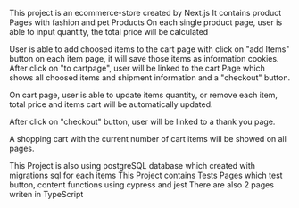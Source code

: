 This project is an ecommerce-store created by Next.js
It contains product Pages with fashion and pet Products
On each single product page, user is able to input quantity, the total price will be calculated

User is able to add choosed items to the cart page with click on "add Items" button on each item page, it will save those items as information cookies. After click on "to cartpage", user will be linked to the cart Page which shows all choosed items and shipment information and a "checkout" button.

On cart page, user is able to update items quantity, or remove each item, total price and items cart will be automatically updated.

After click on "checkout" button, user will be linked to a thank you page.

A shopping cart with the current number of cart items will be showed on all pages.

This Project is also using postgreSQL database which created with migrations sql for each items
This Project contains Tests Pages which test button, content functions using cypress and jest
There are also 2 pages writen in TypeScript
